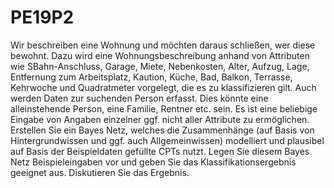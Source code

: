 # PE19P2
Wir beschreiben eine Wohnung und möchten daraus schließen, wer diese bewohnt. Dazu wird eine Wohnungsbeschreibung anhand von Attributen wie SBahn-Anschluss, Garage, Miete, Nebenkosten, Alter, Aufzug, Lage, Entfernung zum Arbeitsplatz, Kaution, Küche, Bad, Balkon, Terrasse, Kehrwoche und Quadratmeter vorgelegt, die es zu klassifizieren gilt. Auch werden Daten zur suchenden Person erfasst. Dies könnte eine alleinstehende Person, eine Familie, Rentner etc. sein. Es ist eine beliebige Eingabe von Angaben einzelner ggf. nicht aller Attribute zu ermöglichen. Erstellen Sie ein Bayes Netz, welches die Zusammenhänge (auf Basis von Hintergrundwissen und ggf. auch Allgemeinwissen) modelliert und plausibel auf Basis der Beispieldaten gefüllte CPTs nutzt. Legen Sie diesem Bayes Netz Beispieleingaben vor und geben Sie das Klassifikationsergebnis geeignet aus. Diskutieren Sie das Ergebnis.
